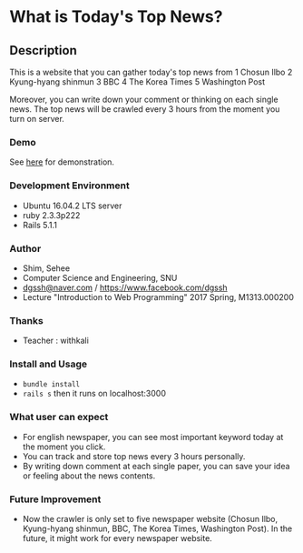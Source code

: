 # What is Today's Top News?

## Description
This is a website that you can gather today's top news from
1 Chosun Ilbo
2 Kyung-hyang shinmun
3 BBC
4 The Korea Times
5 Washington Post

Moreover, you can write down your comment or thinking on each single news.
The top news will be crawled every 3 hours from the moment you turn on server.

### Demo
See [here](http://c9.io) for demonstration.

### Development Environment
- Ubuntu 16.04.2 LTS server
- ruby 2.3.3p222
- Rails 5.1.1

### Author
- Shim, Sehee
- Computer Science and Engineering, SNU
- dgssh@naver.com / https://www.facebook.com/dgssh
- Lecture "Introduction to Web Programming" 2017 Spring, M1313.000200

### Thanks
- Teacher : withkali

### Install and Usage
- `bundle install`
- `rails s` then it runs on localhost:3000

### What user can expect
- For english newspaper, you can see most important keyword today at the moment you click.
- You can track and store top news every 3 hours personally.
- By writing down comment at each single paper, you can save your idea or feeling about the news contents.

### Future Improvement 
- Now the crawler is only set to five newspaper website (Chosun Ilbo, Kyung-hyang shinmun, BBC, The Korea Times, Washington Post). In the future, it might work for every newspaper website.



